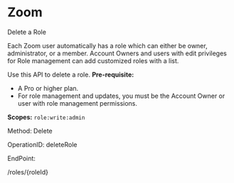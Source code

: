 #     Zoom


Delete a Role

Each Zoom user automatically has a role which can either be owner, administrator, or a member. Account Owners and users with edit privileges for Role management can add customized roles with a list.

Use this API to delete a role.
**Pre-requisite:**
* A Pro or higher plan.
* For role management and updates, you must be the Account Owner or user with role management permissions.

**Scopes:** `role:write:admin`
 

Method: Delete

OperationID: deleteRole

EndPoint:

/roles/{roleId}
